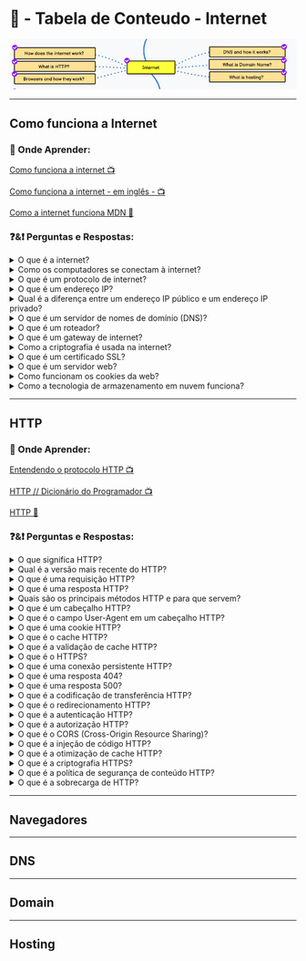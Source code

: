 # 📌 - Tabela de Conteudo - Internet

<img src="../assets/internet.png"  title="Internet Frontend Roadmap">

---

## Como funciona a Internet

### **🤔 Onde Aprender:**

[Como funciona a internet 📺 ](https://www.youtube.com/watch?v=PaOOO2VdBoc)

[Como funciona a internet - em inglês - 📺](https://www.youtube.com/watch?v=TNQsmPf24go&t=837s)

[Como a internet funciona MDN 📖](https://developer.mozilla.org/pt-BR/docs/Learn/Common_questions/Web_mechanics/How_does_the_Internet_work)

### **❓&❗ Perguntas e Respostas:**

<details>
  <summary>O que é a internet?</summary>
  <p>A internet é uma rede global de computadores interconectados que permite a troca de informações e dados entre eles.</p>
</details>
<details>
  <summary>Como os computadores se conectam à internet?</summary>
  <p>Os computadores se conectam à internet por meio de um provedor de serviços de internet (ISP) que oferece conexões de banda larga ou discada.</p>
</details>
<details>
  <summary>O que é um protocolo de internet?</summary>
  <p>Um protocolo de internet é um conjunto de regras e padrões que governam a comunicação entre dispositivos conectados à internet.</p>
</details>
<details>
  <summary>O que é um endereço IP?</summary>
  <p>Um endereço IP é um número exclusivo que identifica um dispositivo conectado à internet.</p>
</details>
<details>
  <summary>Qual é a diferença entre um endereço IP público e um endereço IP privado?</summary>
  <p>Um endereço IP público é um endereço único atribuído a um dispositivo na internet, enquanto um endereço IP privado é usado em redes locais para identificar dispositivos conectados a ela.</p>
</details>
<details>
  <summary>O que é um servidor de nomes de domínio (DNS)?</summary>
  <p>Um servidor de nomes de domínio é um servidor que traduz nomes de domínio legíveis por humanos em endereços IP utilizáveis por computadores.</p>
</details>
<details>
  <summary>O que é um roteador?</summary>
  <p>Um roteador é um dispositivo que encaminha pacotes de dados entre redes diferentes.</p>
</details>
<details>
  <summary>O que é um gateway de internet?</summary>
  <p>Um gateway de internet é um dispositivo que conecta redes diferentes, permitindo a comunicação entre elas.</p>
</details>
<details>
  <summary>Como a criptografia é usada na internet?</summary>
  <p>A criptografia é usada na internet para proteger informações confidenciais, como senhas e informações bancárias, durante a transmissão.</p>
</details>
<details>
  <summary>O que é um certificado SSL?</summary>
  <p>Um certificado SSL é um tipo de certificado digital que garante a autenticidade de um site e protege as informações transmitidas entre o usuário e o site.</p>
</details>
<details>
  <summary>O que é um servidor web?</summary>
  <p>Um servidor web é um computador que armazena e distribui conteúdo na internet, como páginas da web e arquivos de mídia.</p>
</details>
<details>
  <summary>Como funcionam os cookies da web?</summary>
  <p>Os cookies da web são pequenos arquivos de texto armazenados em um dispositivo pelo navegador da web para rastrear o comportamento do usuário na internet e fornecer uma experiência personalizada.</p>
</details>
<details>
  <summary>Como a tecnologia de armazenamento em nuvem funciona?</summary>
  <p>A tecnologia de armazenamento em nuvem permite que os usuários armazenem e acessem dados e informações pela internet em servidores remotos em vez de armazená-los localmente</p>
</details>

---

## HTTP

### **🤔 Onde Aprender:**

[Entendendo o protocolo HTTP 📺 ](https://www.youtube.com/watch?v=PcHbyGVoqZk)

[HTTP // Dicionário do Programador 📺](https://www.youtube.com/watch?v=hwttZtWkXTk)

[HTTP 📖](https://developer.mozilla.org/pt-BR/docs/Web/HTTP)

### **❓&❗ Perguntas e Respostas:**

<details>
  <summary>O que significa HTTP?</summary>
  <p>HTTP significa Protocolo de Transferência de Hipertexto (em inglês: Hypertext Transfer Protocol).</p>
</details>
<details>
  <summary>Qual é a versão mais recente do HTTP?</summary>
  <p>A versão mais recente do HTTP é a HTTP/3.</p>
</details>
<details>
  <summary>O que é uma requisição HTTP?</summary>
  <p>Uma requisição HTTP é uma mensagem enviada por um cliente (geralmente um navegador) para um servidor web, solicitando a obtenção de algum recurso (como uma página HTML, um arquivo de imagem, etc.).</p>
</details>
<details>
  <summary>O que é uma resposta HTTP?</summary>
  <p>Uma resposta HTTP é uma mensagem enviada por um servidor web em resposta a uma requisição HTTP, contendo o recurso solicitado ou informando que ele não está disponível.</p>
</details>
<details>
  <summary>Quais são os principais métodos HTTP e para que servem?</summary>
  <p>Os principais métodos HTTP são GET, POST, PUT e DELETE. O método GET é utilizado para obter recursos do servidor, enquanto POST é utilizado para enviar informações para o servidor (geralmente através de formulários). PUT é utilizado para atualizar um recurso existente, enquanto DELETE é utilizado para removê-lo.</p>
</details>
<details>
  <summary>O que é um cabeçalho HTTP?</summary>
  <img src="https://mazer.dev/pt-br/http/introducao-protocolo-http/http-headers-request.png"  title="Cabeçalho HTTP">
  <p>
  Um cabeçalho HTTP é uma parte de uma mensagem HTTP que contém informações adicionais sobre a requisição ou a resposta. Exemplos de informações que podem ser incluídas nos cabeçalhos são cookies, a codificação de caracteres utilizada e informações sobre o agente de usuário (navegador) que fez a requisição.</p>
</details>
<details>
  <summary>O que é o campo User-Agent em um cabeçalho HTTP?</summary>

  <img src="https://www.keycdn.com/img/support/user-agent-string.png"  title="Cabeçalho HTTP">
  <p>O campo User-Agent em um cabeçalho HTTP contém informações sobre o agente de usuário (navegador) que fez a requisição. Isso pode incluir o nome e a versão do navegador, o sistema operacional utilizado e outras informações relevantes.</p>
</details>
<details>
  <summary>O que é uma cookie HTTP?</summary>
  <p>Uma cookie HTTP é um pequeno arquivo armazenado pelo navegador em resposta a uma requisição HTTP. As cookies são geralmente utilizadas para armazenar informações sobre a sessão do usuário (como um identificador de sessão) ou preferências de navegação (como a língua preferida).</p>
</details>
<details>
  <summary>O que é o cache HTTP?</summary>
  <p>O cache HTTP é um mecanismo utilizado pelos navegadores e servidores web para armazenar temporariamente recursos (como imagens e arquivos CSS) para que eles possam ser reutilizados posteriormente, sem a necessidade de serem baixados novamente.</p>
</details>
<details>
  <summary>O que é a validação de cache HTTP?</summary>
  <p>A validação de cache HTTP é um mecanismo utilizado pelos navegadores e servidores web para verificar se uma cópia em cache de um recurso ainda é válida (ou seja, se ela ainda representa a versão mais recente do recurso). Isso é feito através da comparação de informações de cabeçalho (como a data de modificação do recurso).</p>
</details>
<details>
  <summary>O que é o HTTPS?</summary>
  <p>O HTTPS (HTTP Seguro) é uma extensão do protocolo HTTP que utiliza criptografia para proteger a comunicação entre o navegador e o servidor web. Ele é utilizado para garantir a segurança e a privacidade das informações transmitidas, como senhas e dados bancários.</p>
</details>
<details>
  <summary>O que é uma conexão persistente HTTP?</summary>
  <p>Uma conexão persistente HTTP é uma conexão estabelecida entre o navegador e o servidor web que permite que múltiplas requisições e respostas sejam enviadas sem a necessidade de estabelecer uma nova conexão a cada vez. Isso pode melhorar o desempenho da aplicação, pois reduz o tempo necessário para estabelecer e finalizar conexões.</p>
</details>
<details>
  <summary>O que é uma resposta 404?</summary>
  <p>Uma resposta 404 é uma mensagem de erro enviada por um servidor web em resposta a uma requisição HTTP, indicando que o recurso solicitado não foi encontrado no servidor. Isso pode ocorrer quando um URL é digitado incorretamente ou quando o recurso foi removido do servidor.</p>
</details>
<details>
  <summary>O que é uma resposta 500?</summary>
  <p>Uma resposta 500 é uma mensagem de erro enviada por um servidor web em resposta a uma requisição HTTP, indicando que ocorreu um erro interno no servidor. Isso pode ocorrer quando o servidor está sobrecarregado, quando um script no servidor contém um erro ou quando há problemas com o banco de dados.</p>
</details>
<details>
  <summary>O que é a codificação de transferência HTTP?</summary>
  <p>A codificação de transferência HTTP é um mecanismo utilizado para comprimir os dados transmitidos entre o servidor e o navegador. Isso pode reduzir o tempo necessário para transferir os dados e melhorar o desempenho da aplicação. Alguns exemplos de codificação de transferência HTTP incluem gzip e deflate.</p>
</details>
<details>
  <summary>O que é o redirecionamento HTTP?</summary>
  <p>O redirecionamento HTTP é um mecanismo utilizado pelos servidores web para redirecionar os navegadores para uma nova URL em resposta a uma requisição HTTP. Isso pode ocorrer quando uma página foi movida para uma nova URL, quando há múltiplas versões de um recurso ou quando uma página foi removida.</p>
</details>
<details>
  <summary>O que é a autenticação HTTP?</summary>
  <p>A autenticação HTTP é um mecanismo utilizado pelos servidores web para verificar a identidade do usuário que está fazendo a requisição. Isso é geralmente feito através do envio de um nome de usuário e uma senha (ou outras credenciais) para o servidor em um cabeçalho HTTP.</p>
</details>
<details>
  <summary>O que é a autorização HTTP?</summary>
  <p>A autorização HTTP é um mecanismo utilizado pelos servidores web para conceder acesso a recursos específicos apenas para usuários autorizados. Isso é geralmente feito através do envio de um token de acesso (geralmente em um cabeçalho HTTP) que comprove que o usuário está autorizado a acessar o recurso.</p>
</details>
<details>
  <summary>O que é o CORS (Cross-Origin Resource Sharing)?</summary>
  <p>O CORS (Cross-Origin Resource Sharing) é um mecanismo utilizado pelos navegadores para permitir que recursos em diferentes origens (ou seja, diferentes domínios, portas ou protocolos) sejam compartilhados de forma segura. Isso é necessário porque, por padrão, os navegadores não permitem que scripts em uma página acessem recursos de origens diferentes.</p>
</details>
<details>
  <summary>O que é a injeção de código HTTP?</summary>
  <p>aplicações web, onde o invasor envia código malicioso para o servidor web em uma requisição HTTP. Isso pode permitir que o invasor execute comandos no servidor ou obtenha informações confidenciais. Um exemplo comum é a injeção de SQL, onde o invasor envia código SQL malicioso para o servidor web, a fim de obter acesso não autorizado ao banco de dados da aplicação.

</p>
</details>
<details>
  <summary>O que é a otimização de cache HTTP?</summary>
  <p>A otimização de cache HTTP é um mecanismo utilizado para melhorar o desempenho da aplicação, armazenando recursos em cache no navegador ou no servidor web. Isso pode reduzir o tempo necessário para carregar páginas, porque o navegador pode recuperar recursos armazenados em cache em vez de baixá-los novamente do servidor. A otimização de cache HTTP é geralmente feita utilizando cabeçalhos HTTP, como Cache-Control e ETag.</p>
</details>
<details>
  <summary>O que é a criptografia HTTPS?</summary>
  <p>A criptografia HTTPS é um mecanismo utilizado para proteger a privacidade dos dados transmitidos entre o navegador e o servidor web. Isso é feito através da criptografia dos dados transmitidos, de modo que eles não possam ser interceptados ou lidos por terceiros. A criptografia HTTPS é geralmente feita utilizando o protocolo SSL/TLS.</p>
</details>
<details>
  <summary>O que é a política de segurança de conteúdo HTTP?</summary>
  <p>A política de segurança de conteúdo HTTP é um mecanismo utilizado para controlar quais recursos uma página web pode carregar ou executar. Isso pode ajudar a prevenir ataques de cross-site scripting (XSS), onde um invasor tenta injetar código malicioso em uma página web. A política de segurança de conteúdo é geralmente implementada utilizando cabeçalhos HTTP, como Content-Security-Policy.</p>
</details>
<details>
  <summary>O que é a sobrecarga de HTTP?</summary>
  <p>A sobrecarga de HTTP é um problema que ocorre quando um servidor web é incapaz de lidar com um grande volume de requisições HTTP. Isso pode resultar em lentidão ou indisponibilidade do serviço. A sobrecarga de HTTP pode ser causada por diversos fatores, incluindo o número de usuários acessando o serviço, a complexidade da aplicação ou a capacidade do servidor web.</p>
</details>

---

## Navegadores

---

## DNS

---

## Domain

---

## Hosting
